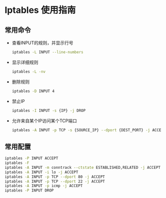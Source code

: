 # Iptables 使用指南

## 常用命令

* 查看INPUT的规则，并显示行号
  ```bash
  iptables -L INPUT --line-numbers
  ```
* 显示详细规则
  ```bash
  iptables -L -nv
  ```

* 删除规则
  ```bash
  iptables -D INPUT 4
  ```

* 禁止IP
  ```bash
  iptables -I INPUT -s {IP} -j DROP
  ```
* 允许来自某个IP访问某个TCP端口
  ```bash
  iptables -A INPUT -p TCP -s {SOURCE_IP} --dport {DEST_PORT} -j ACCEPT
  ```

## 常用配置

```bash
iptables -P INPUT ACCEPT
iptables -F
iptables -A INPUT -m conntrack --ctstate ESTABLISHED,RELATED -j ACCEPT
iptables -A INPUT -i lo -j ACCEPT
iptables -A INPUT -p TCP --dport 80 -j ACCEPT
iptables -A INPUT -p TCP --dport 22 -j ACCEPT
iptables -A INPUT -p icmp -j ACCEPT
iptables -P INPUT DROP
```

